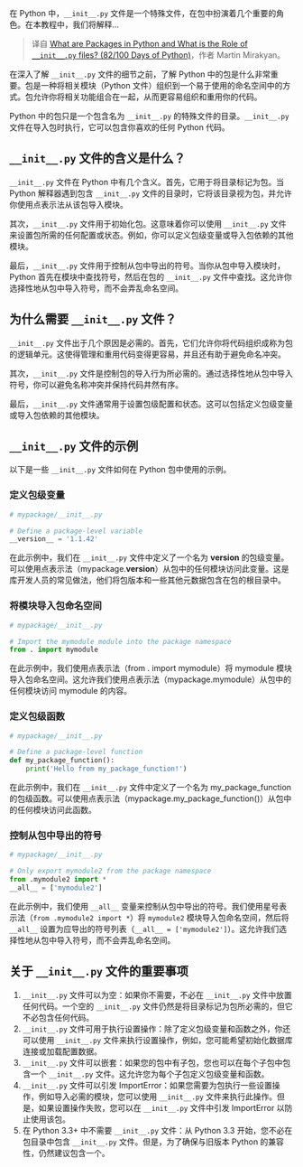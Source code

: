 
<!--
title: Python中`__init__.py`文件的作用是什么？
cover: ./cover.png
-->

在 Python 中，`__init__.py` 文件是一个特殊文件，在包中扮演着几个重要的角色。在本教程中，我们将解释…

> 译自 [What are Packages in Python and What is the Role of `__init__.py` files? (82/100 Days of Python)](https://martinxpn.medium.com/what-are-packages-in-python-and-what-is-the-role-of-init-py-files-82-100-days-of-python-325a992b2b13)，作者 Martin Mirakyan。

在深入了解 `__init__.py` 文件的细节之前，了解 Python 中的包是什么非常重要。包是一种将相关模块（Python 文件）组织到一个易于使用的命名空间中的方式。包允许你将相关功能组合在一起，从而更容易组织和重用你的代码。

Python 中的包只是一个包含名为 `__init__.py` 的特殊文件的目录。`__init__.py` 文件在导入包时执行，它可以包含你喜欢的任何 Python 代码。

## `__init__.py` 文件的含义是什么？

`__init__.py` 文件在 Python 中有几个含义。首先，它用于将目录标记为包。当 Python 解释器遇到包含 `__init__.py` 文件的目录时，它将该目录视为包，并允许你使用点表示法从该包导入模块。

其次，`__init__.py` 文件用于初始化包。这意味着你可以使用 `__init__.py` 文件来设置包所需的任何配置或状态。例如，你可以定义包级变量或导入包依赖的其他模块。

最后，`__init__.py` 文件用于控制从包中导出的符号。当你从包中导入模块时，Python 首先在模块中查找符号，然后在包的 `__init__.py` 文件中查找。这允许你选择性地从包中导入符号，而不会弄乱命名空间。

## 为什么需要 `__init__.py` 文件？

`__init__.py` 文件出于几个原因是必需的。首先，它们允许你将代码组织成称为包的逻辑单元。这使得管理和重用代码变得更容易，并且还有助于避免命名冲突。

其次，`__init__.py` 文件是控制包的导入行为所必需的。通过选择性地从包中导入符号，你可以避免名称冲突并保持代码井然有序。

最后，`__init__.py` 文件通常用于设置包级配置和状态。这可以包括定义包级变量或导入包依赖的其他模块。

## `__init__.py` 文件的示例

以下是一些 `__init__.py` 文件如何在 Python 包中使用的示例。

### 定义包级变量

```python
# mypackage/__init__.py

# Define a package-level variable
__version__ = '1.1.42'
```

在此示例中，我们在 `__init__.py` 文件中定义了一个名为 __version__ 的包级变量。可以使用点表示法（mypackage.__version__）从包中的任何模块访问此变量。这是库开发人员的常见做法，他们将包版本和一些其他元数据包含在包的根目录中。

### 将模块导入包命名空间

```python
# mypackage/__init__.py

# Import the mymodule module into the package namespace
from . import mymodule
```

在此示例中，我们使用点表示法（from . import mymodule）将 mymodule 模块导入包命名空间。这允许我们使用点表示法（mypackage.mymodule）从包中的任何模块访问 mymodule 的内容。

### 定义包级函数

```python
# mypackage/__init__.py

# Define a package-level function
def my_package_function():
    print('Hello from my_package_function!')
```

在此示例中，我们在 `__init__.py` 文件中定义了一个名为 my_package_function 的包级函数。可以使用点表示法（mypackage.my_package_function()）从包中的任何模块访问此函数。

### 控制从包中导出的符号

```python
# mypackage/__init__.py

# Only export mymodule2 from the package namespace
from .mymodule2 import *
__all__ = ['mymodule2']
```

在此示例中，我们使用 `__all__` 变量来控制从包中导出的符号。我们使用星号表示法（`from .mymodule2 import *`）将 `mymodule2` 模块导入包命名空间，然后将 `__all__` 设置为应导出的符号列表（`__all__ = ['mymodule2']`）。这允许我们选择性地从包中导入符号，而不会弄乱命名空间。

## 关于 `__init__.py` 文件的重要事项

1.  `__init__.py` 文件可以为空：如果你不需要，不必在 `__init__.py` 文件中放置任何代码。一个空的 `__init__.py` 文件仍然是将目录标记为包所必需的，但它不必包含任何代码。
2. `__init__.py` 文件可用于执行设置操作：除了定义包级变量和函数之外，你还可以使用 `__init__.py` 文件来执行设置操作，例如，您可能希望初始化数据库连接或加载配置数据。
3. `__init__.py` 文件可以嵌套：如果您的包中有子包，您也可以在每个子包中包含一个 `__init__.py` 文件。这允许您为每个子包定义包级变量和函数。
4. `__init__.py` 文件可以引发 ImportError：如果您需要为包执行一些设置操作，例如导入必需的模块，您可以使用 `__init__.py` 文件来执行此操作。但是，如果设置操作失败，您可以在 `__init__.py` 文件中引发 ImportError 以防止使用该包。
5. 在 Python 3.3+ 中不需要 `__init__.py` 文件：从 Python 3.3 开始，您不必在包目录中包含 `__init__.py` 文件。但是，为了确保与旧版本 Python 的兼容性，仍然建议包含一个。

